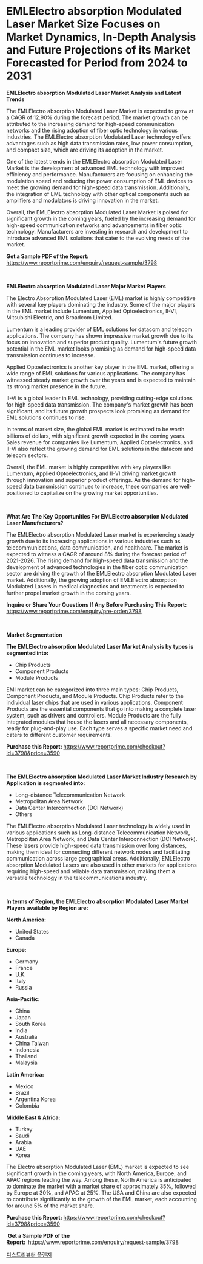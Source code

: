 <p><h1>EMLElectro absorption Modulated Laser Market Size Focuses on Market Dynamics, In-Depth Analysis and Future Projections of its Market Forecasted for Period from 2024 to 2031</h1></p><p><strong>EMLElectro absorption Modulated Laser Market Analysis and Latest Trends</strong></p>
<p><p>The EMLElectro absorption Modulated Laser Market is expected to grow at a CAGR of 12.90% during the forecast period. The market growth can be attributed to the increasing demand for high-speed communication networks and the rising adoption of fiber optic technology in various industries. The EMLElectro absorption Modulated Laser technology offers advantages such as high data transmission rates, low power consumption, and compact size, which are driving its adoption in the market.</p><p>One of the latest trends in the EMLElectro absorption Modulated Laser Market is the development of advanced EML technology with improved efficiency and performance. Manufacturers are focusing on enhancing the modulation speed and reducing the power consumption of EML devices to meet the growing demand for high-speed data transmission. Additionally, the integration of EML technology with other optical components such as amplifiers and modulators is driving innovation in the market.</p><p>Overall, the EMLElectro absorption Modulated Laser Market is poised for significant growth in the coming years, fueled by the increasing demand for high-speed communication networks and advancements in fiber optic technology. Manufacturers are investing in research and development to introduce advanced EML solutions that cater to the evolving needs of the market.</p></p>
<p><strong>Get a Sample PDF of the Report:&nbsp;</strong> <a href="https://www.reportprime.com/enquiry/request-sample/3798">https://www.reportprime.com/enquiry/request-sample/3798</a></p>
<p>&nbsp;</p>
<p><strong>EMLElectro absorption Modulated Laser Major Market Players</strong></p>
<p><p>The Electro Absorption Modulated Laser (EML) market is highly competitive with several key players dominating the industry. Some of the major players in the EML market include Lumentum, Applied Optoelectronics, II-VI, Mitsubishi Electric, and Broadcom Limited.</p><p>Lumentum is a leading provider of EML solutions for datacom and telecom applications. The company has shown impressive market growth due to its focus on innovation and superior product quality. Lumentum's future growth potential in the EML market looks promising as demand for high-speed data transmission continues to increase.</p><p>Applied Optoelectronics is another key player in the EML market, offering a wide range of EML solutions for various applications. The company has witnessed steady market growth over the years and is expected to maintain its strong market presence in the future.</p><p>II-VI is a global leader in EML technology, providing cutting-edge solutions for high-speed data transmission. The company's market growth has been significant, and its future growth prospects look promising as demand for EML solutions continues to rise.</p><p>In terms of market size, the global EML market is estimated to be worth billions of dollars, with significant growth expected in the coming years. Sales revenue for companies like Lumentum, Applied Optoelectronics, and II-VI also reflect the growing demand for EML solutions in the datacom and telecom sectors.</p><p>Overall, the EML market is highly competitive with key players like Lumentum, Applied Optoelectronics, and II-VI driving market growth through innovation and superior product offerings. As the demand for high-speed data transmission continues to increase, these companies are well-positioned to capitalize on the growing market opportunities.</p></p>
<p>&nbsp;</p>
<p><strong>What Are The Key Opportunities For EMLElectro absorption Modulated Laser Manufacturers?</strong></p>
<p><p>The EMLElectro absorption Modulated Laser market is experiencing steady growth due to its increasing applications in various industries such as telecommunications, data communication, and healthcare. The market is expected to witness a CAGR of around 8% during the forecast period of 2021-2026. The rising demand for high-speed data transmission and the development of advanced technologies in the fiber optic communication sector are driving the growth of the EMLElectro absorption Modulated Laser market. Additionally, the growing adoption of EMLElectro absorption Modulated Lasers in medical diagnostics and treatments is expected to further propel market growth in the coming years.</p></p>
<p><strong>Inquire or Share Your Questions If Any Before Purchasing This Report:</strong> <a href="https://www.reportprime.com/enquiry/pre-order/3798">https://www.reportprime.com/enquiry/pre-order/3798</a></p>
<p>&nbsp;</p>
<p><strong>Market Segmentation</strong></p>
<p><strong>The EMLElectro absorption Modulated Laser Market Analysis by types is segmented into:</strong></p>
<p><ul><li>Chip Products</li><li>Component Products</li><li>Module Products</li></ul></p>
<p><p>EMl market can be categorized into three main types: Chip Products, Component Products, and Module Products. Chip Products refer to the individual laser chips that are used in various applications. Component Products are the essential components that go into making a complete laser system, such as drivers and controllers. Module Products are the fully integrated modules that house the lasers and all necessary components, ready for plug-and-play use. Each type serves a specific market need and caters to different customer requirements.</p></p>
<p><strong>Purchase this Report:&nbsp;</strong><a href="https://www.reportprime.com/checkout?id=3798&price=3590">https://www.reportprime.com/checkout?id=3798&price=3590</a></p>
<p>&nbsp;</p>
<p><strong>The EMLElectro absorption Modulated Laser Market Industry Research by Application is segmented into:</strong></p>
<p><ul><li>Long-distance Telecommunication Network</li><li>Metropolitan Area Network</li><li>Data Center Interconnection (DCI Network)</li><li>Others</li></ul></p>
<p><p>The EMLElectro absorption Modulated Laser technology is widely used in various applications such as Long-distance Telecommunication Network, Metropolitan Area Network, and Data Center Interconnection (DCI Network). These lasers provide high-speed data transmission over long distances, making them ideal for connecting different network nodes and facilitating communication across large geographical areas. Additionally, EMLElectro absorption Modulated Lasers are also used in other markets for applications requiring high-speed and reliable data transmission, making them a versatile technology in the telecommunications industry.</p></p>
<p>&nbsp;</p>
<p><strong>In terms of Region, the EMLElectro absorption Modulated Laser Market Players available by Region are:</strong></p>
<p>
    <p> <strong> North America: </strong>
        <ul>
            <li>United States</li>
            <li>Canada</li>
        </ul>
        </p> 
    <p> <strong> Europe: </strong>
        <ul>
            <li>Germany</li>
            <li>France</li>
            <li>U.K.</li>
            <li>Italy</li>
            <li>Russia</li>
        </ul>
        </p> 
    <p> <strong> Asia-Pacific: </strong>
        <ul>
            <li>China</li>
            <li>Japan</li>
            <li>South Korea</li>
            <li>India</li>
            <li>Australia</li>
            <li>China Taiwan</li>
            <li>Indonesia</li>
            <li>Thailand</li>
            <li>Malaysia</li>
        </ul>
        </p> 
    <p> <strong> Latin America: </strong>
        <ul>
            <li>Mexico</li>
            <li>Brazil</li>
            <li>Argentina Korea</li>
            <li>Colombia</li>
        </ul>
        </p> 
    <p> <strong> Middle East & Africa: </strong>
        <ul>
            <li>Turkey</li>
            <li>Saudi</li>
            <li>Arabia</li>
            <li>UAE</li>
            <li>Korea</li>
        </ul>
    </p>
    </p>
<p><p>The Electro absorption Modulated Laser (EML) market is expected to see significant growth in the coming years, with North America, Europe, and APAC regions leading the way. Among these, North America is anticipated to dominate the market with a market share of approximately 35%, followed by Europe at 30%, and APAC at 25%. The USA and China are also expected to contribute significantly to the growth of the EML market, each accounting for around 5% of the market share.</p></p>
<p><strong>Purchase this Report: </strong><a href="https://www.reportprime.com/checkout?id=3798&price=3590">https://www.reportprime.com/checkout?id=3798&price=3590</a></p>
<p>&nbsp;<strong>Get a Sample PDF of the Report:&nbsp;&nbsp;</strong><a href="https://www.reportprime.com/enquiry/request-sample/3798">https://www.reportprime.com/enquiry/request-sample/3798</a></p>
<p><strong></strong></p>
<p><p><a href="https://github.com/qpfbabw35734906/Market-Research-Report-List-1/blob/main/208876613773.md">디스트리뷰터 플랜지</a></p></p>